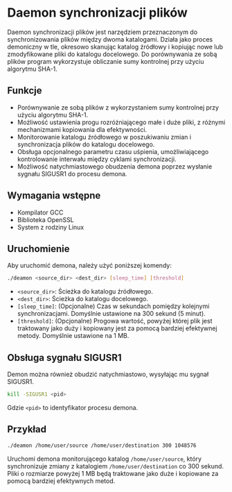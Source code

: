 # Daemon synchronizacji plików

Daemon synchronizacji plików jest narzędziem przeznaczonym do synchronizowania plików między dwoma katalogami. Działa jako proces demoniczny w tle, okresowo skanując katalog źródłowy i kopiując nowe lub zmodyfikowane pliki do katalogu docelowego. Do porównywania ze sobą plików program wykorzystuje obliczanie sumy kontrolnej przy użyciu algorytmu SHA-1.

## Funkcje
- Porównywanie ze sobą plików z wykorzystaniem sumy kontrolnej przy użyciu algorytmu SHA-1.
- Możliwość ustawienia progu rozróżniającego małe i duże pliki, z różnymi mechanizmami kopiowania dla efektywności.
- Monitorowanie katalogu źródłowego w poszukiwaniu zmian i synchronizacja plików do katalogu docelowego.
- Obsługa opcjonalnego parametru czasu uśpienia, umożliwiającego kontrolowanie interwału między cyklami synchronizacji.
- Możliwość natychmiastowego obudzenia demona poprzez wysłanie sygnału SIGUSR1 do procesu demona.

## Wymagania wstępne
- Kompilator GCC
- Biblioteka OpenSSL
- System z rodziny Linux

## Uruchomienie

Aby uruchomić demona, należy użyć poniższej komendy:
```bash
./deamon <source_dir> <dest_dir> [sleep_time] [threshold]
```
- `<source_dir>`: Ścieżka do katalogu źródłowego.
- `<dest_dir>`: Ścieżka do katalogu docelowego.
- `[sleep_time]`: (Opcjonalne) Czas w sekundach pomiędzy kolejnymi synchronizacjami. Domyślnie ustawione na 300 sekund (5 minut).
- `[threshold]`: (Opcjonalne) Progowa wartość, powyżej której plik jest traktowany jako duży i kopiowany jest za pomocą bardziej efektywnej metody. Domyślnie ustawione na 1 MB.

## Obsługa sygnału SIGUSR1

Demon można również obudzić natychmiastowo, wysyłając mu sygnał SIGUSR1. 
```bash
kill -SIGUSR1 <pid>
```
Gdzie `<pid>` to identyfikator procesu demona.

## Przykład
```bash
./deamon /home/user/source /home/user/destination 300 1048576
```

Uruchomi demona monitorującego katalog `/home/user/source`, który synchronizuje zmiany z katalogiem `/home/user/destination` co 300 sekund. Pliki o rozmiarze powyżej 1 MB będą traktowane jako duże i kopiowane za pomocą bardziej efektywnych metod.


